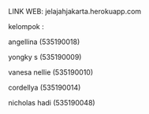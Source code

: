 LINK WEB:
jelajahjakarta.herokuapp.com


kelompok :

angellina (535190018)

yongky s (535190009)

vanesa nellie (535190010)

cordellya (535190014)

nicholas hadi (535190048)
